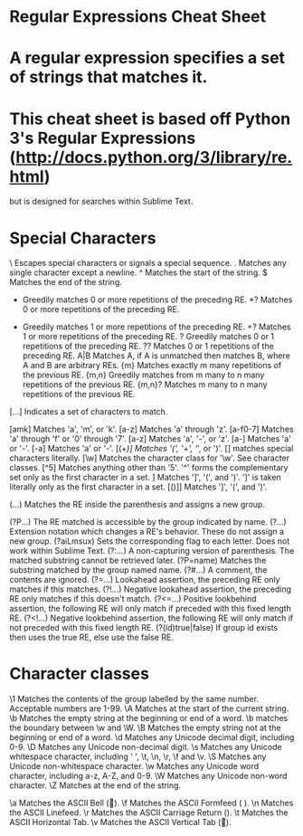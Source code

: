 # Regular Expressions Cheat Sheet
# A regular expression specifies a set of strings that matches it.
# This cheat sheet is based off Python 3's Regular Expressions (http://docs.python.org/3/library/re.html)
but is designed for searches within Sublime Text.


# Special Characters

\ Escapes special characters or signals a special sequence.
. Matches any single character except a newline.
^ Matches the start of the string.
$ Matches the end of the string.
* Greedily matches 0 or more repetitions of the preceding RE.
*? Matches 0 or more repetitions of the preceding RE.
+ Greedily matches 1 or more repetitions of the preceding RE.
+? Matches 1 or more repetitions of the preceding RE.
? Greedily matches 0 or 1 repetitions of the preceding RE.
?? Matches 0 or 1 repetitions of the preceding RE.
A|B Matches A, if A is unmatched then matches B, where A and B are arbitrary REs.
{m} Matches exactly m many repetitions of the previous RE.
{m,n} Greedily matches from m many to n many repetitions of the previous RE.
{m,n}? Matches m many to n many repetitions of the previous RE.


[...] Indicates a set of characters to match.

[amk] Matches 'a', 'm', or 'k'.
[a-z] Matches 'a' through 'z'.
[a-f0-7] Matches 'a' through 'f' or '0' through '7'.
[a\-z] Matches 'a', '-', or 'z'.
[a-] Matches 'a' or '-'.
[-a] Matches 'a' or '-'.
[(+*)] Matches '(', '+', '*', or ')'. [] matches special characters literally.
[\w] Matches the character class for '\w'. See character classes.
[^5] Matches anything other than '5'. '^' forms the complementary set only as the first character in a set.
[]()] Matches ']', '(', and ')'. ']' is taken literally only as the first character in a set.
[()\]] Matches ']', '(', and ')'.


(...) Matches the RE inside the parenthesis and assigns a new group.

(?P<name>...) The RE matched is accessible by the group indicated by name.
(?...) Extension notation which changes a RE's behavior. These do not assign a new group.
(?aiLmsux) Sets the corresponding flag to each letter. Does not work within Sublime Text.
(?:...) A non-capturing version of parenthesis. The matched substring cannot be retrieved later.
(?P=name) Matches the substring matched by the group named name.
(?#...) A comment, the contents are ignored.
(?=...) Lookahead assertion, the preceding RE only matches if this matches.
(?!...) Negative lookahead assertion, the preceding RE only matches if this doesn't match.
(?<=...) Positive lookbehind assertion, the following RE will only match if preceded with this fixed length RE.
(?<!...) Negative lookbehind assertion, the following RE will only match if not preceded with this fixed length RE.
(?(id)true|false) If group id exists then uses the true RE, else use the false RE.


# Character classes

\1 Matches the contents of the group labelled by the same number. Acceptable numbers are 1-99.
\A Matches at the start of the current string.
\b Matches the empty string at the beginning or end of a word. \b matches the boundary between \w and \W.
\B Matches the empty string not at the beginning or end of a word.
\d Matches any Unicode decimal digit, including 0-9.
\D Matches any Unicode non-decimal digit.
\s Matches any Unicode whitespace character, including ' ', \t, \n, \r, \f and \v.
\S Matches any Unicode non-whitespace character.
\w Matches any Unicode word character, including a-z, A-Z, and 0-9.
\W Matches any Unicode non-word character.
\Z Matches at the end of the string.

\a Matches the ASCII Bell (􀀀).
\f Matches the ASCII Formfeed ( ).
\n Matches the ASCII Linefeed.
\r Matches the ASCII Carriage Return ().
\t Matches the ASCII Horizontal Tab.
\v Matches the ASCII Vertical Tab (􀀀).

